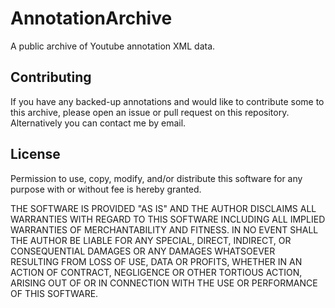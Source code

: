 # AnnotationArchive
A public archive of Youtube annotation XML data.

## Contributing
If you have any backed-up annotations and would like to contribute some to this archive, please open an issue or pull request on this repository. Alternatively you can contact me by email.

## License
Permission to use, copy, modify, and/or distribute this software for any purpose with or without fee is hereby granted.

THE SOFTWARE IS PROVIDED "AS IS" AND THE AUTHOR DISCLAIMS ALL WARRANTIES WITH REGARD TO THIS SOFTWARE INCLUDING ALL IMPLIED WARRANTIES OF MERCHANTABILITY AND FITNESS. IN NO EVENT SHALL THE AUTHOR BE LIABLE FOR ANY SPECIAL, DIRECT, INDIRECT, OR CONSEQUENTIAL DAMAGES OR ANY DAMAGES WHATSOEVER RESULTING FROM LOSS OF USE, DATA OR PROFITS, WHETHER IN AN ACTION OF CONTRACT, NEGLIGENCE OR OTHER TORTIOUS ACTION, ARISING OUT OF OR IN CONNECTION WITH THE USE OR PERFORMANCE OF THIS SOFTWARE.
